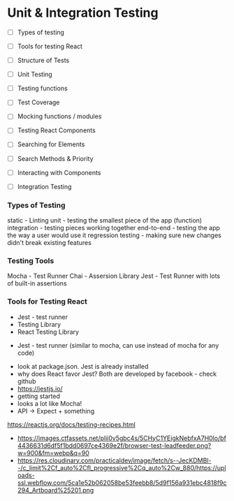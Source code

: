 # Unit & Integration Testing

- [ ] Types of testing
- [ ] Tools for testing React
- [ ] Structure of Tests
- [ ] Unit Testing
- [ ] Testing functions
- [ ] Test Coverage
- [ ] Mocking functions / modules
- [ ] Testing React Components
- [ ] Searching for Elements
- [ ] Search Methods & Priority
- [ ] Interacting with Components
- [ ] Integration Testing


### Types of Testing
static - Linting
unit - testing the smallest piece of the app (function)
integration - testing pieces working together
end-to-end - testing the app the way a user would use it
regression testing - making sure new changes didn't break existing features


### Testing Tools
Mocha - Test Runner
Chai - Assersion Library
Jest - Test Runner with lots of built-in assertions

### Tools for Testing React
- Jest - test runner
- Testing Library
- React Testing Library

* Jest - test runner (similar to mocha, can use instead of mocha for any code)
 - look at package.json. Jest is already installed
 - why does React favor Jest?  Both are developed  by facebook - check github
 - https://jestjs.io/
 - getting started
 - looks a lot like Mocha!
 - API -> Expect + something

 https://reactjs.org/docs/testing-recipes.html

- https://images.ctfassets.net/plii0v5gbc4s/5CHyC1YEigkNebfxA7H0lo/bf4436631d6df5f1bdd0697ce4369e2f/browser-test-leadfeeder.png?w=900&fm=webp&q=90
- https://res.cloudinary.com/practicaldev/image/fetch/s--JecKDMBl--/c_limit%2Cf_auto%2Cfl_progressive%2Cq_auto%2Cw_880/https://uploads-ssl.webflow.com/5ca1e52b062058be53feebb8/5d9f156a931ebc4818f9c294_Artboard%25201.png
